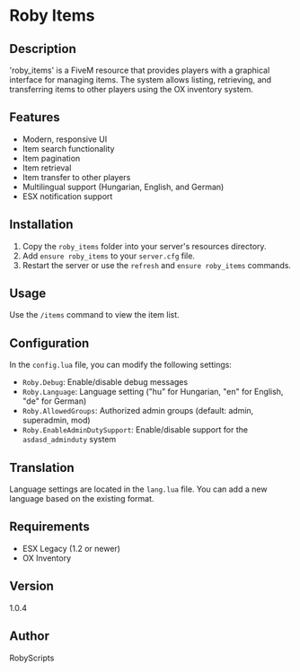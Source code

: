 # Roby Items

## Description
'roby_items' is a FiveM resource that provides players with a graphical interface for managing items. The system allows listing, retrieving, and transferring items to other players using the OX inventory system.

## Features
- Modern, responsive UI
- Item search functionality
- Item pagination
- Item retrieval
- Item transfer to other players
- Multilingual support (Hungarian, English, and German)
- ESX notification support

## Installation
1. Copy the `roby_items` folder into your server's resources directory.
2. Add `ensure roby_items` to your `server.cfg` file.
3. Restart the server or use the `refresh` and `ensure roby_items` commands.

## Usage
Use the `/items` command to view the item list.

## Configuration
In the `config.lua` file, you can modify the following settings:
- `Roby.Debug`: Enable/disable debug messages
- `Roby.Language`: Language setting ("hu" for Hungarian, "en" for English, "de" for German)
- `Roby.AllowedGroups`: Authorized admin groups (default: admin, superadmin, mod)
- `Roby.EnableAdminDutySupport`: Enable/disable support for the `asdasd_adminduty` system

## Translation
Language settings are located in the `lang.lua` file. You can add a new language based on the existing format.

## Requirements
- ESX Legacy (1.2 or newer)
- OX Inventory

## Version
1.0.4

## Author
RobyScripts
